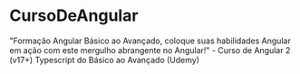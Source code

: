 # CursoDeAngular
"Formação Angular Básico ao Avançado, coloque suas habilidades Angular em ação com este mergulho abrangente no Angular!" - Curso de Angular 2 (v17+) Typescript do Básico ao Avançado (Udemy)
